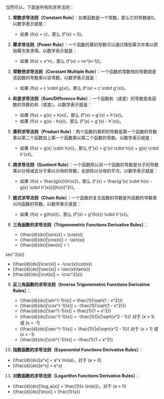 当然可以，下面是所有的求导法则：

1. **常数求导法则（Constant Rule）**：如果函数是一个常数，那么它的导数是0。以数学表示就是：
   - 如果 \(f(x) = c\)，那么 \(f'(x) = 0\)。

2. **幂求导法则（Power Rule）**：一个函数的幂的导数可以通过降低幂次并乘以原始幂次来求得。以数学表示就是：
   - 如果 \(f(x) = x^n\)，那么 \(f'(x) = nx^{n-1}\)。

3. **常数倍求导法则（Constant Multiple Rule）**：一个函数的常数倍的导数就是该函数的导数乘以该常数。以数学表示就是：
   - 如果 \(f(x) = c \cdot g(x)\)，那么 \(f'(x) = c \cdot g'(x)\)。

4. **和差求导法则（Sum/Difference Rule）**：一个函数和（或差）的导数是各函数的导数的和（或差）。以数学表示就是：
   - 如果 \(f(x) = g(x) + h(x)\)，那么 \(f'(x) = g'(x) + h'(x)\)。
   - 如果 \(f(x) = g(x) - h(x)\)，那么 \(f'(x) = g'(x) - h'(x)\)。

5. **乘积求导法则（Product Rule）**：两个函数的乘积的导数是第一个函数的导数乘以第二个函数加上第一个函数乘以第二个函数的导数。以数学表示就是：
   - 如果 \(f(x) = g(x) \cdot h(x)\)，那么 \(f'(x) = g'(x) \cdot h(x) + g(x) \cdot h'(x)\)。

6. **商求导法则（Quotient Rule）**：一个函数除以另一个函数的导数是分子的导数乘以分母减去分子乘以分母的导数，全部除以分母的平方。以数学表示就是：
   - 如果 \(f(x) = \frac{g(x)}{h(x)}\)，那么 \(f'(x) = \frac{g'(x) \cdot h(x) - g(x) \cdot h'(x)}{[h(x)]^2}\)。

7. **链式求导法则（Chain Rule）**：一个函数的复合函数的导数是外函数的导数乘以内函数的导数。以数学表示就是：
   - 如果 \(f(x) = g(h(x))\)，那么 \(f'(x) = g'(h(x)) \cdot h'(x)\)。

8. **三角函数的求导法则（Trigonometric Functions Derivative Rules）**：
   - \(\frac{d}{dx}[\sin(x)] = \cos(x)\)
   - \(\frac{d}{dx}[\cos(x)] = -\sin(x)\)
   - \(\frac{d}{dx}[\tan(x)] = \

sec^2(x)\)
   - \(\frac{d}{dx}[\csc(x)] = -\csc(x)\cot(x)\)
   - \(\frac{d}{dx}[\sec(x)] = \sec(x)\tan(x)\)
   - \(\frac{d}{dx}[\cot(x)] = -\csc^2(x)\)

9. **反三角函数的求导法则（Inverse Trigonometric Functions Derivative Rules）**：
   - \(\frac{d}{dx}[\sin^{-1}(x)] = \frac{1}{\sqrt{1 - x^2}}\)
   - \(\frac{d}{dx}[\cos^{-1}(x)] = -\frac{1}{\sqrt{1 - x^2}}\)
   - \(\frac{d}{dx}[\tan^{-1}(x)] = \frac{1}{1 + x^2}\)
   - \(\frac{d}{dx}[\csc^{-1}(x)] = -\frac{1}{|x|\sqrt{x^2 - 1}}\) 对于 \(x > 1\) 或 \(x < -1\)
   - \(\frac{d}{dx}[\sec^{-1}(x)] = \frac{1}{|x|\sqrt{x^2 - 1}}\) 对于 \(x > 1\) 或 \(x < -1\)
   - \(\frac{d}{dx}[\cot^{-1}(x)] = -\frac{1}{1 + x^2}\)

10. **指数函数的求导法则（Exponential Functions Derivative Rules）**：
   - \(\frac{d}{dx}[a^x] = a^x \ln(a)\)，对于 \(a > 0\)
   - \(\frac{d}{dx}[e^x] = e^x\)

11. **对数函数的求导法则（Logarithm Functions Derivative Rules）**：
   - \(\frac{d}{dx}[\log_a(x)] = \frac{1}{x \ln(a)}\)，对于 \(a > 0\)
   - \(\frac{d}{dx}[\ln(x)] = \frac{1}{x}\)

